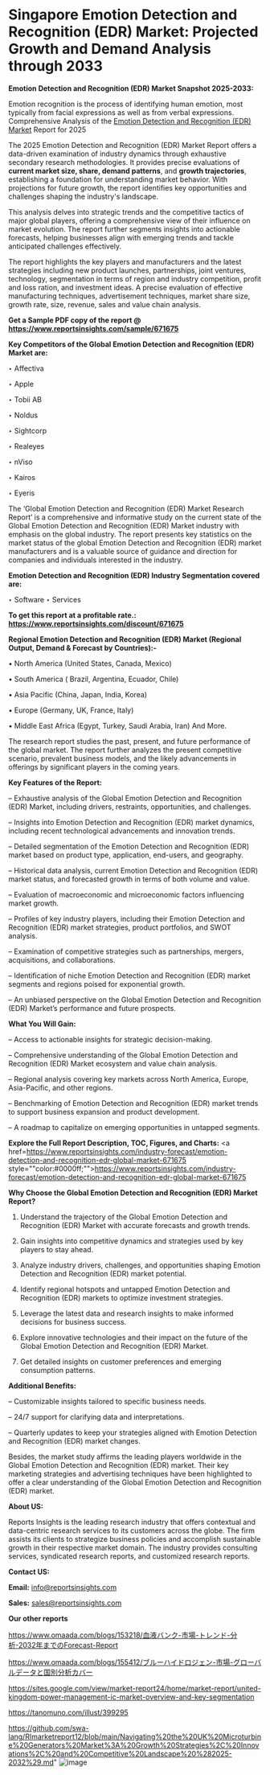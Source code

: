 # Singapore Emotion Detection and Recognition (EDR) Market: Projected Growth and Demand Analysis through 2033

<strong>Emotion Detection and Recognition (EDR) Market Snapshot 2025-2033:</strong>

Emotion recognition is the process of identifying human emotion, most typically from facial expressions as well as from verbal expressions. Comprehensive Analysis of the <a href=https://www.reportsinsights.com/sample/671675>Emotion Detection and Recognition (EDR) Market</a> Report for 2025

The 2025 Emotion Detection and Recognition (EDR) Market Report offers a data-driven examination of industry dynamics through exhaustive secondary research methodologies. It provides precise evaluations of <strong>current market size, share, demand patterns</strong>, and <strong>growth trajectories</strong>, establishing a foundation for understanding market behavior. With projections for future growth, the report identifies key opportunities and challenges shaping the industry's landscape.

This analysis delves into strategic trends and the competitive tactics of major global players, offering a comprehensive view of their influence on market evolution. The report further segments insights into actionable forecasts, helping businesses align with emerging trends and tackle anticipated challenges effectively.

The report highlights the key players and manufacturers and the latest strategies including new product launches, partnerships, joint ventures, technology, segmentation in terms of region and industry competition, profit and loss ration, and investment ideas. A precise evaluation of effective manufacturing techniques, advertisement techniques, market share size, growth rate, size, revenue, sales and value chain analysis.

<strong>Get a Sample PDF copy of the report @ <a href=https://www.reportsinsights.com/sample/671675 style=color:#0000ff;>https://www.reportsinsights.com/sample/671675</a></strong>

<strong>Key Competitors of the Global Emotion Detection and Recognition (EDR) Market are:</strong>

‣ Affectiva

‣ Apple

‣ Tobii AB

‣ Noldus

‣ Sightcorp

‣ Realeyes

‣ nViso

‣ Kairos

‣ Eyeris

The ‘Global Emotion Detection and Recognition (EDR) Market Research Report’ is a comprehensive and informative study on the current state of the Global Emotion Detection and Recognition (EDR) Market industry with emphasis on the global industry. The report presents key statistics on the market status of the global Emotion Detection and Recognition (EDR) market manufacturers and is a valuable source of guidance and direction for companies and individuals interested in the industry.

<strong>Emotion Detection and Recognition (EDR) Industry Segmentation covered are:</strong>

‣ Software
‣ Services

<strong>To get this report at a profitable rate.: <a href=https://www.reportsinsights.com/discount/671675 style=color:#0000ff;>https://www.reportsinsights.com/discount/671675</a></strong>

<strong>Regional Emotion Detection and Recognition (EDR) Market (Regional Output, Demand &amp; Forecast by Countries):-</strong>

• North America (United States, Canada, Mexico)

• South America ( Brazil, Argentina, Ecuador, Chile)

• Asia Pacific (China, Japan, India, Korea)

• Europe (Germany, UK, France, Italy)

• Middle East Africa (Egypt, Turkey, Saudi Arabia, Iran) And More.

The research report studies the past, present, and future performance of the global market. The report further analyzes the present competitive scenario, prevalent business models, and the likely advancements in offerings by significant players in the coming years.

<strong>Key Features of the Report:</strong>

– Exhaustive analysis of the Global Emotion Detection and Recognition (EDR) Market, including drivers, restraints, opportunities, and challenges.

– Insights into Emotion Detection and Recognition (EDR) market dynamics, including recent technological advancements and innovation trends.

– Detailed segmentation of the Emotion Detection and Recognition (EDR) market based on product type, application, end-users, and geography.

– Historical data analysis, current Emotion Detection and Recognition (EDR) market status, and forecasted growth in terms of both volume and value.

– Evaluation of macroeconomic and microeconomic factors influencing market growth.

– Profiles of key industry players, including their Emotion Detection and Recognition (EDR) market strategies, product portfolios, and SWOT analysis.

– Examination of competitive strategies such as partnerships, mergers, acquisitions, and collaborations.

– Identification of niche Emotion Detection and Recognition (EDR) market segments and regions poised for exponential growth.

– An unbiased perspective on the Global Emotion Detection and Recognition (EDR) Market’s performance and future prospects.

<strong>What You Will Gain:</strong>

– Access to actionable insights for strategic decision-making.

– Comprehensive understanding of the Global Emotion Detection and Recognition (EDR) Market ecosystem and value chain analysis.

– Regional analysis covering key markets across North America, Europe, Asia-Pacific, and other regions.

– Benchmarking of Emotion Detection and Recognition (EDR) market trends to support business expansion and product development.

– A roadmap to capitalize on emerging opportunities in untapped segments.

<strong>Explore the Full Report Description, TOC, Figures, and Charts:</strong>
<a href=https://www.reportsinsights.com/industry-forecast/emotion-detection-and-recognition-edr-global-market-671675 style=""color:#0000ff;"">https://www.reportsinsights.com/industry-forecast/emotion-detection-and-recognition-edr-global-market-671675</a>

<strong>Why Choose the Global Emotion Detection and Recognition (EDR) Market Report?</strong>

1. Understand the trajectory of the Global Emotion Detection and Recognition (EDR) Market with accurate forecasts and growth trends.

2. Gain insights into competitive dynamics and strategies used by key players to stay ahead.

3. Analyze industry drivers, challenges, and opportunities shaping Emotion Detection and Recognition (EDR) market potential.

4. Identify regional hotspots and untapped Emotion Detection and Recognition (EDR) markets to optimize investment strategies.

5. Leverage the latest data and research insights to make informed decisions for business success.

6. Explore innovative technologies and their impact on the future of the Global Emotion Detection and Recognition (EDR) Market.

7. Get detailed insights on customer preferences and emerging consumption patterns.

<strong>Additional Benefits:</strong>

– Customizable insights tailored to specific business needs.

– 24/7 support for clarifying data and interpretations.

– Quarterly updates to keep your strategies aligned with Emotion Detection and Recognition (EDR) market changes.

Besides, the market study affirms the leading players worldwide in the Global Emotion Detection and Recognition (EDR) market. Their key marketing strategies and advertising techniques have been highlighted to offer a clear understanding of the Global Emotion Detection and Recognition (EDR) market.

<strong><strong>About US</strong>:</strong>

Reports Insights is the leading research industry that offers contextual and data-centric research services to its customers across the globe. The firm assists its clients to strategize business policies and accomplish sustainable growth in their respective market domain. The industry provides consulting services, syndicated research reports, and customized research reports.

<strong>Contact US:</strong>

<p class=><b>Email:</b> <a href=mailto:info@reportsinsights.com>info@reportsinsights.com</a></p>
<p class=><b>Sales:</b> <a href=mailto:sales@reportsinsights.com>sales@reportsinsights.com</a></p>

<strong>Our other reports</strong>

<a href=https://www.omaada.com/blogs/153218/血液バンク-市場-トレンド-分析-2032年までのForecast-Report>https://www.omaada.com/blogs/153218/血液バンク-市場-トレンド-分析-2032年までのForecast-Report</a>

<a href=https://www.omaada.com/blogs/155412/ブルーハイドロジェン-市場-グローバルデータと国別分析カバー>https://www.omaada.com/blogs/155412/ブルーハイドロジェン-市場-グローバルデータと国別分析カバー</a>

<a href=https://sites.google.com/view/market-report24/home/market-report/united-kingdom-power-management-ic-market-overview-and-key-segmentation>https://sites.google.com/view/market-report24/home/market-report/united-kingdom-power-management-ic-market-overview-and-key-segmentation</a>

<a href=https://tanomuno.com/illust/399295>https://tanomuno.com/illust/399295</a>

<a href=https://github.com/swa-lang/RImarketreport12/blob/main/Navigating%20the%20UK%20Microturbine%20Generators%20Market%3A%20Growth%20Strategies%2C%20Innovations%2C%20and%20Competitive%20Landscape%20%282025-2032%29.md>https://github.com/swa-lang/RImarketreport12/blob/main/Navigating%20the%20UK%20Microturbine%20Generators%20Market%3A%20Growth%20Strategies%2C%20Innovations%2C%20and%20Competitive%20Landscape%20%282025-2032%29.md</a>"
![image](https://github.com/user-attachments/assets/20dd1831-2fd2-4493-b12f-c78e6a4abd2a)

